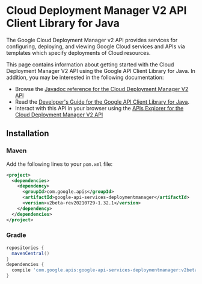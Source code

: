# Cloud Deployment Manager V2 API Client Library for Java

The Google Cloud Deployment Manager v2 API provides services for configuring, deploying, and viewing Google Cloud services and APIs via templates which specify deployments of Cloud resources.

This page contains information about getting started with the Cloud Deployment Manager V2 API
using the Google API Client Library for Java. In addition, you may be interested
in the following documentation:

* Browse the [Javadoc reference for the Cloud Deployment Manager V2 API][javadoc]
* Read the [Developer's Guide for the Google API Client Library for Java][google-api-client].
* Interact with this API in your browser using the [APIs Explorer for the Cloud Deployment Manager V2 API][api-explorer]

## Installation

### Maven

Add the following lines to your `pom.xml` file:

```xml
<project>
  <dependencies>
    <dependency>
      <groupId>com.google.apis</groupId>
      <artifactId>google-api-services-deploymentmanager</artifactId>
      <version>v2beta-rev20210729-1.32.1</version>
    </dependency>
  </dependencies>
</project>
```

### Gradle

```gradle
repositories {
  mavenCentral()
}
dependencies {
  compile 'com.google.apis:google-api-services-deploymentmanager:v2beta-rev20210729-1.32.1'
}
```

[javadoc]: https://googleapis.dev/java/google-api-services-deploymentmanager/latest/index.html
[google-api-client]: https://github.com/googleapis/google-api-java-client/
[api-explorer]: https://developers.google.com/apis-explorer/#p/deploymentmanager/v1/
